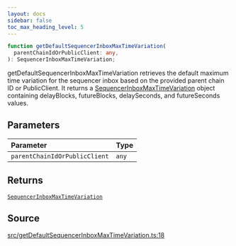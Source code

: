 ```yaml
---
layout: docs
sidebar: false
toc_max_heading_level: 5
---
```


```ts
function getDefaultSequencerInboxMaxTimeVariation(
  parentChainIdOrPublicClient: any,
): SequencerInboxMaxTimeVariation;
```

getDefaultSequencerInboxMaxTimeVariation retrieves the default maximum time
variation for the sequencer inbox based on the provided parent chain ID or
PublicClient. It returns a [SequencerInboxMaxTimeVariation](../type-aliases/SequencerInboxMaxTimeVariation.md) object
containing delayBlocks, futureBlocks, delaySeconds, and futureSeconds values.

## Parameters

| Parameter                     | Type  |
| :---------------------------- | :---- |
| `parentChainIdOrPublicClient` | `any` |

## Returns

[`SequencerInboxMaxTimeVariation`](../type-aliases/SequencerInboxMaxTimeVariation.md)

## Source

[src/getDefaultSequencerInboxMaxTimeVariation.ts:18](https://github.com/OffchainLabs/arbitrum-orbit-sdk/blob/9d5595a042e42f7d6b9af10a84816c98ea30f330/src/getDefaultSequencerInboxMaxTimeVariation.ts#L18)
